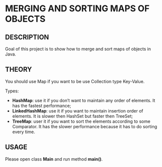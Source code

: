 MERGING AND SORTING MAPS OF OBJECTS
====================================


DESCRIPTION
-----------

Goal of this project is to show how to merge and sort maps of objects in Java. 


THEORY
------

You should use Map if you want to be use Collection type Key-Value.

Types:
* **HashMap**: use it if you don’t want to maintain any order of elements. It has the fastest performance;
* **LinkedHashMap**: use it if you want to maintain insertion order of elements. It is slower then HashSet but faster then TreeSet;
* **TreeMap**: user it if you want to sort the elements according to some Comparator. It has the slower performance because it has to do sorting every time.


USAGE
-----

Please open class **Main** and run method **main()**.